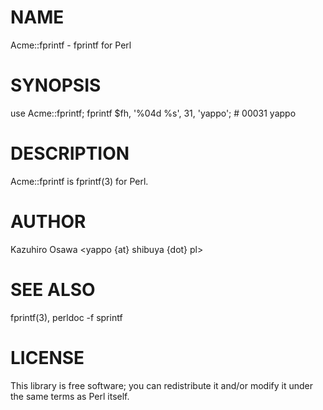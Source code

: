 # NAME

Acme::fprintf - fprintf for Perl

# SYNOPSIS

  use Acme::fprintf;
  fprintf $fh, '%04d %s', 31, 'yappo'; # 00031 yappo

# DESCRIPTION

Acme::fprintf is fprintf(3) for Perl.

# AUTHOR

Kazuhiro Osawa <yappo {at} shibuya {dot} pl>

# SEE ALSO

fprintf(3), perldoc -f sprintf

# LICENSE

This library is free software; you can redistribute it and/or modify
it under the same terms as Perl itself.